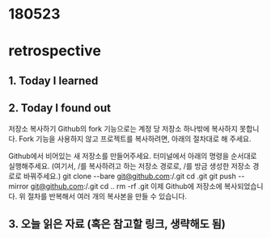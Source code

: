 # 180523
# retrospective

## 1. Today I learned




## 2. Today I found out



저장소 복사하기
Github의 fork 기능으로는 계정 당 저장소 하나밖에 복사하지 못합니다. Fork 기능을 사용하지 않고 프로젝트를 복사하려면, 아래의 절차대로 해 주세요.

Github에서 비어있는 새 저장소를 만들어주세요.
터미널에서 아래의 명령을 순서대로 실행해주세요. (여기서, <old-user>/<old-repo>를 복사하려고 하는 저장소 경로로, <new-user>/<new-repo>를 방금 생성한 저장소 경로로 바꿔주세요.)
git clone --bare git@github.com:<old-user>/<old-repo>.git
cd <old-repo>.git
git push --mirror git@github.com:<new-user>/<new-repo>.git
cd ..
rm -rf <old-repo>.git
이제 Github에 저장소에 복사되었습니다. 위 절차를 반복해서 여러 개의 복사본을 만들 수 있습니다.



## 3. 오늘 읽은 자료 (혹은 참고할 링크, 생략해도 됨)
